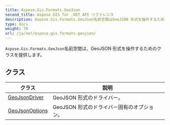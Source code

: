 ```yaml
---
title: Aspose.Gis.Formats.GeoJson
second_title: Aspose.GIS for .NET API リファレンス
description: Aspose.Gis.Formats.GeoJson名前空間はGeoJSON 形式を操作するためのクラスを提供します
type: docs
weight: 70
url: /ja/net/aspose.gis.formats.geojson/
---
```

`Aspose.Gis.Formats.GeoJson`名前空間は、GeoJSON 形式を操作するためのクラスを提供します。

## クラス

| クラス | 説明 |
| --- | --- |
| [GeoJsonDriver](./geojsondriver/) | GeoJSON 形式のドライバー。 |
| [GeoJsonOptions](./geojsonoptions/) | GeoJSON 形式のドライバー固有のオプション。 |


